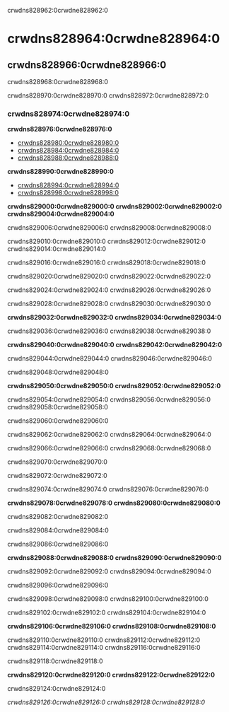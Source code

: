 crwdns828962:0crwdne828962:0
# crwdns828964:0crwdne828964:0

## crwdns828966:0crwdne828966:0

crwdns828968:0crwdne828968:0

crwdns828970:0crwdne828970:0 crwdns828972:0crwdne828972:0

### crwdns828974:0crwdne828974:0

**crwdns828976:0crwdne828976:0**
* [crwdns828980:0crwdne828980:0](crwdns828978:0crwdne828978:0)
* [crwdns828984:0crwdne828984:0](crwdns828982:0crwdne828982:0)
* [crwdns828988:0crwdne828988:0](crwdns828986:0crwdne828986:0)

**crwdns828990:0crwdne828990:0**
* [crwdns828994:0crwdne828994:0](crwdns828992:0crwdne828992:0)
* [crwdns828998:0crwdne828998:0](crwdns828996:0crwdne828996:0)

**crwdns829000:0crwdne829000:0 crwdns829002:0crwdne829002:0 crwdns829004:0crwdne829004:0**

crwdns829006:0crwdne829006:0 crwdns829008:0crwdne829008:0

crwdns829010:0crwdne829010:0 crwdns829012:0crwdne829012:0 crwdns829014:0crwdne829014:0

crwdns829016:0crwdne829016:0 crwdns829018:0crwdne829018:0

crwdns829020:0crwdne829020:0 crwdns829022:0crwdne829022:0

crwdns829024:0crwdne829024:0 crwdns829026:0crwdne829026:0

crwdns829028:0crwdne829028:0 crwdns829030:0crwdne829030:0


**crwdns829032:0crwdne829032:0 crwdns829034:0crwdne829034:0**

crwdns829036:0crwdne829036:0 crwdns829038:0crwdne829038:0

**crwdns829040:0crwdne829040:0 crwdns829042:0crwdne829042:0**

crwdns829044:0crwdne829044:0 crwdns829046:0crwdne829046:0

crwdns829048:0crwdne829048:0

**crwdns829050:0crwdne829050:0 crwdns829052:0crwdne829052:0**

crwdns829054:0crwdne829054:0 crwdns829056:0crwdne829056:0 crwdns829058:0crwdne829058:0

crwdns829060:0crwdne829060:0

crwdns829062:0crwdne829062:0 crwdns829064:0crwdne829064:0

crwdns829066:0crwdne829066:0 crwdns829068:0crwdne829068:0

crwdns829070:0crwdne829070:0

crwdns829072:0crwdne829072:0

crwdns829074:0crwdne829074:0 crwdns829076:0crwdne829076:0

**crwdns829078:0crwdne829078:0 crwdns829080:0crwdne829080:0**

crwdns829082:0crwdne829082:0

crwdns829084:0crwdne829084:0

crwdns829086:0crwdne829086:0

**crwdns829088:0crwdne829088:0 crwdns829090:0crwdne829090:0**

crwdns829092:0crwdne829092:0 crwdns829094:0crwdne829094:0

crwdns829096:0crwdne829096:0

crwdns829098:0crwdne829098:0 crwdns829100:0crwdne829100:0

crwdns829102:0crwdne829102:0 crwdns829104:0crwdne829104:0

**crwdns829106:0crwdne829106:0 crwdns829108:0crwdne829108:0**

crwdns829110:0crwdne829110:0 crwdns829112:0crwdne829112:0 crwdns829114:0crwdne829114:0 crwdns829116:0crwdne829116:0

crwdns829118:0crwdne829118:0

**crwdns829120:0crwdne829120:0 crwdns829122:0crwdne829122:0**

crwdns829124:0crwdne829124:0

*crwdns829126:0crwdne829126:0 crwdns829128:0crwdne829128:0*
